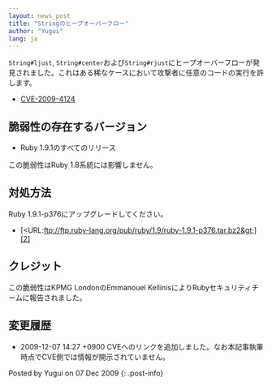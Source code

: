```yaml
---
layout: news_post
title: "Stringのヒープオーバーフロー"
author: "Yugui"
lang: ja
---
```


`String#ljust`,
`String#center`および`String#rjust`にヒープオーバーフローが発見されました。これはある稀なケースにおいて攻撃者に任意のコードの実行を許します。

* [CVE-2009-4124][1]

## 脆弱性の存在するバージョン

* Ruby 1.9.1のすべてのリリース

この脆弱性はRuby 1.8系統には影響しません。

## 対処方法

Ruby 1.9.1-p376にアップグレードしてください。

* [&lt;URL:ftp://ftp.ruby-lang.org/pub/ruby/1.9/ruby-1.9.1-p376.tar.bz2&gt;][2]

## クレジット

この脆弱性はKPMG LondonのEmmanouel KellinisによりRubyセキュリティチームに報告されました。

## 変更履歴

* 2009-12-07 14:27 +0900 CVEへのリンクを追加しました。なお本記事執筆時点でCVE側では情報が開示されていません。

Posted by Yugui on 07 Dec 2009
{: .post-info}



[1]: http://cve.mitre.org/cgi-bin/cvename.cgi?name=CVE-2009-4124 
[2]: ftp://ftp.ruby-lang.org/pub/ruby/1.9/ruby-1.9.1-p376.tar.bz2 
